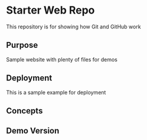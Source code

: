 # Starter Web Repo

This repository is for showing how Git and GitHub work

## Purpose

Sample website with plenty of files for demos

## Deployment
This is a sample example for deployment

## Concepts

## Demo Version